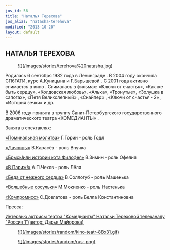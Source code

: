 ```yaml
---
jos_id: 56
title: "Наталья Терехова"
jos_alias: "natasha-terehova"
modified: "2013-10-20"
layout: default
---
```


## НАТАЛЬЯ ТЕРЕХОВА

<figure>
![](/images/stories/terehova%20natasha.jpg)
</figure>

Родилась 6 сентября 1982 года в Ленинграде . В 2004 году окончила СПбГАТИ, курс А.Куницына и Г.Барышевой . С 2001 года активно снимается в кино . Снималась в фильмах: «Ключи от счастья», «Как же быть сердцу», «Колдовская любовь», «Алька», «Тронутые», «Золушка в сапогах», «Петя Великолепный» , «Снайпер» , «Ключи от счастья - 2» , «История зечки» и др.

В 2006 году принята в труппу Санкт-Петербургского государственного драматического театра «КОМЕДИАНТЫ» .

Занята в спектаклях:

[«Поминальная молитва»](97-pominalnaia-molitva.html) Г.Горин - роль Годл

[«Дачницы»](43-dachnici.html) В.Карасёв - роль Внучка

[«Брысь!или истории кота Филофея»](40-bris-ili-istoria-kota-filifeia.html) В.Зимин - роль Офелия

[«В Париж!»](41-v-paris.html) А.П.Чехов - роль Лёля

[«Беда от нежного сердца»](39-beda-ot-neghnogo-serdca.html) В.Соллогуб - роль Машенька

[«Волшебные сосульки»](75-volshebnie-sosulki.html) М.Мокиенко - роль Настенька

[«Компромисс»](282-kompromiss-sdovlatov.html) С.Довлатова - роль Белла Константиновна

Пресса:

[Интервью актрисы театра "Комедианты" Натальи Тереховой телеканалу "Россия 1"(автор: Дарья Майорова)](114-tereh.html)

<figure><a href="http://www.kino-teatr.ru/teatr/acter/w/ros/4275/bio/">
![](/images/stories/random/kino-teatr-88x31.gif)
</a></figure>

<figure><a href="http://ruskino.ru/art/5120">
![](/images/stories/random/rus-.png)
</a></figure>

